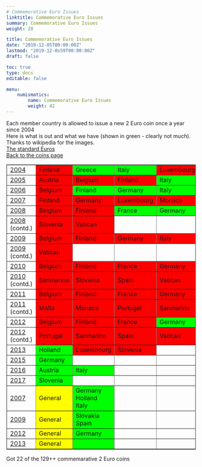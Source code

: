 ```yaml
---
# Commemorative Euro Issues
linktitle: Commemorative Euro Issues
summary: Commemorative Euro Issues
weight: 20

title: Commemorative Euro Issues
date: "2019-12-05T00:00:00Z"
lastmod: "2019-12-0s59T00:00:00Z"
draft: false

toc: true
type: docs
editable: false

menu:
    numismatics:
        name: Commemorative Euro Issues
        weight: 42
---
```


Each member country is allowed to issue a new 2 Euro coin once a year since 2004<BR>
Here is what is out and what we have (shown in green - clearly not much). Thanks to wikipedia for the images.<BR>
<A HREF=http://www.astro.caltech.edu/~aam/coins/Euro/euro_std.html>The standard Euros</A><BR>
<A HREF=http://www.astro.caltech.edu/~aam/coins/coins.html>Back to the coins page</A><BR>
<TABLE BORDER=1><TR> <TD><A HREF=http://en.wikipedia.org/wiki/%%E2%%82%%AC2_commemorative_coins#2004_coinage>2004</A></TD>
<TD BGCOLOR="#FF0000">
Finland
</TD>
<TD BGCOLOR="#00FF00">
Greece
<TD BGCOLOR="#00FF00">
Italy
<TD BGCOLOR="#FF0000">
Luxembourg
</TD>
<TD BGCOLOR="#FF0000">
Sanmarino
</TD>
<TD BGCOLOR="#FF0000">
Vatican
</TD>
<TD></TD>
<TD></TD>
<TD>2/6</TD>
</TR>

<TR> <TD><A HREF=http://en.wikipedia.org/wiki/%%E2%%82%%AC2_commemorative_coins#2005_coinage>2005</A></TD>
<TD BGCOLOR="#FF0000">
Austria
</TD>
<TD BGCOLOR="#FF0000">
Belgium
</TD>
<TD BGCOLOR="#FF0000">
Finland
</TD>
<TD BGCOLOR="#00FF00">
Italy
<TD BGCOLOR="#FF0000">
Luxembourg
</TD>
<TD BGCOLOR="#FF0000">
Sanmarino
</TD>
<TD BGCOLOR="#FF0000">
Spain
</TD>
<TD BGCOLOR="#FF0000">
Vatican
</TD>
<TD>1/8</TD>
</TR>

<TR> <TD><A HREF=http://en.wikipedia.org/wiki/%%E2%%82%%AC2_commemorative_coins#2006_coinage>2006</A></TD>
<TD BGCOLOR="#FF0000">
Belgium
</TD>
<TD BGCOLOR="#00FF00">
Finland
<TD BGCOLOR="#00FF00">
Germany
<TD BGCOLOR="#00FF00">
Italy
<TD BGCOLOR="#FF0000">
Luxembourg
</TD>
<TD BGCOLOR="#FF0000">
Sanmarino
</TD>
<TD BGCOLOR="#FF0000">
Vatican
</TD>
<TD></TD>
<TD>3/7</TD>
</TR>

<TR> <TD><A HREF=http://en.wikipedia.org/wiki/%%E2%%82%%AC2_commemorative_coins#2007_coinage>2007</A></TD>
<TD BGCOLOR="#FF0000">
Finland
</TD>
<TD BGCOLOR="#FF0000">
Germany
</TD>
<TD BGCOLOR="#FF0000">
Luxembourg
</TD>
<TD BGCOLOR="#FF0000">
Monaco
</TD>
<TD BGCOLOR="#FF0000">
Portugal
</TD>
<TD BGCOLOR="#FF0000">
Sanmarino
</TD>
<TD BGCOLOR="#00FF00">
Slovenia
</TD>
<TD BGCOLOR="#FF0000">
Vatican
</TD>
<TD>1/8</TD>
</TR>

<TR> <TD><A HREF=http://en.wikipedia.org/wiki/%%E2%%82%%AC2_commemorative_coins#2008_coinage>2008</A></TD>
<TD BGCOLOR="#FF0000">
Belgium
</TD>
<TD BGCOLOR="#FF0000">
Finland
</TD>
<TD BGCOLOR="#00FF00">
France
<TD BGCOLOR="#00FF00">
Germany
<TD BGCOLOR="#FF0000">
Italy
</TD>
<TD BGCOLOR="#FF0000">
Luxembourg
</TD>
<TD BGCOLOR="#FF0000">
Portugal
</TD>
<TD BGCOLOR="#FF0000">
Sanmarino
</TD>
</TD></TR>
<TR><TD><A HREF=http://en.wikipedia.org/wiki/%%E2%%82%%AC2_commemorative_coins#2008_coinage>2008</A><BR>(contd.)</TD>
<TD BGCOLOR="#FF0000">
Slovenia
</TD>
<TD BGCOLOR="#FF0000">
Vatican
</TD>
<TD></TD>
<TD></TD>
<TD></TD>
<TD></TD>
<TD></TD>
<TD></TD>
<TD>2/10</TD>
</TR>

<TR> <TD><A HREF=http://en.wikipedia.org/wiki/%%E2%%82%%AC2_commemorative_coins#2009_coinage>2009</A></TD>
<TD BGCOLOR="#FF0000">
Belgium
</TD>
<TD BGCOLOR="#FF0000">
Finland
</TD>
<TD BGCOLOR="#FF0000">
Germany
</TD>
<TD BGCOLOR="#FF0000">
Italy
</TD>
<TD BGCOLOR="#FF0000">
Luxembourg
</TD>
<TD BGCOLOR="#FF0000">
Portugal
</TD>
<TD BGCOLOR="#FF0000">
Sanmarino
</TD>
<TD BGCOLOR="#00FF00">
Slovakia
</TD></TR>
<TR><TD><A HREF=http://en.wikipedia.org/wiki/%%E2%%82%%AC2_commemorative_coins#2009_coinage>2009</A><BR>(contd.)</TD>
<TD BGCOLOR="#FF0000">
Vatican
</TD>
<TD></TD>
<TD></TD>
<TD></TD>
<TD></TD>
<TD></TD>
<TD></TD>
<TD></TD>
<TD>1/9</TD>
</TR>

<TR> <TD><A HREF=http://en.wikipedia.org/wiki/%%E2%%82%%AC2_commemorative_coins#2010_coinage>2010</A></TD>
<TD BGCOLOR="#FF0000">
Belgium
</TD>
<TD BGCOLOR="#FF0000">
Finland
</TD>
<TD BGCOLOR="#FF0000">
France
</TD>
<TD BGCOLOR="#FF0000">
Germany
</TD>
<TD BGCOLOR="#FF0000">
Greece
</TD>
<TD BGCOLOR="#FF0000">
Italy
</TD>
<TD BGCOLOR="#FF0000">
Luxembourg
</TD>
<TD BGCOLOR="#FF0000">
Portugal
</TD>
</TD></TR>
<TR><TD><A HREF=http://en.wikipedia.org/wiki/%%E2%%82%%AC2_commemorative_coins#2010_coinage>2010</A><BR>(contd.)</TD>
<TD BGCOLOR="#FF0000">
Sanmarino
</TD>
<TD BGCOLOR="#FF0000">
Slovenia
</TD>
<TD BGCOLOR="#FF0000">
Spain
</TD>
<TD BGCOLOR="#FF0000">
Vatican
</TD>
<TD></TD>
<TD></TD>
<TD></TD>
<TD></TD>
<TD>0/12</TD>
</TR>

<TR> <TD><A HREF=http://en.wikipedia.org/wiki/%%E2%%82%%AC2_commemorative_coins#2011_coinage>2011</A></TD>
<TD BGCOLOR="#FF0000">
Belgium
</TD>
<TD BGCOLOR="#FF0000">
Finland
</TD>
<TD BGCOLOR="#FF0000">
France
</TD>
<TD BGCOLOR="#FF0000">
Germany
</TD>
<TD BGCOLOR="#FF0000">
Greece
</TD>
<TD BGCOLOR="#FF0000">
Holland
</TD>
<TD BGCOLOR="#FF0000">
Italy
</TD>
<TD BGCOLOR="#FF0000">
Luxembourg
</TD>
</TD></TR>
<TR><TD><A HREF=http://en.wikipedia.org/wiki/%%E2%%82%%AC2_commemorative_coins#2011_coinage>2011</A><BR>(contd.)</TD>
<TD BGCOLOR="#FF0000">
Malta
</TD>
<TD BGCOLOR="#FF0000">
Monaco
</TD>
<TD BGCOLOR="#FF0000">
Portugal
</TD>
<TD BGCOLOR="#FF0000">
Sanmarino
</TD>
<TD BGCOLOR="#FF0000">
Slovakia
</TD>
<TD BGCOLOR="#FF0000">
Slovenia
</TD>
<TD BGCOLOR="#FF0000">
Spain
</TD>
<TD BGCOLOR="#FF0000">
Vatican
</TD>
<TD>0/16</TD>
</TR>

<TR> <TD><A HREF=http://en.wikipedia.org/wiki/%%E2%%82%%AC2_commemorative_coins#2012_coinage>2012</A></TD>
<TD BGCOLOR="#FF0000">
Belgium
</TD>
<TD BGCOLOR="#FF0000">
Finland
</TD>
<TD BGCOLOR="#FF0000">
France
</TD>
<TD BGCOLOR="#00FF00">
Germany
<TD BGCOLOR="#FF0000">
Italy
</TD>
<TD BGCOLOR="#FF0000">
Luxembourg
</TD>
<TD BGCOLOR="#FF0000">
Malta
</TD>
<TD BGCOLOR="#FF0000">
Monaco
</TD>
</TD></TR>
<TR><TD><A HREF=http://en.wikipedia.org/wiki/%%E2%%82%%AC2_commemorative_coins#2012_coinage>2012</A><BR>(contd.)</TD>
<TD BGCOLOR="#FF0000">
Portugal
</TD>
<TD BGCOLOR="#FF0000">
Sanmarino
</TD>
<TD BGCOLOR="#FF0000">
Spain
</TD>
<TD BGCOLOR="#FF0000">
Vatican
</TD>
<TD></TD>
<TD></TD>
<TD></TD>
<TD></TD>
<TD>1/12</TD>
</TR>

<TR> <TD><A HREF=http://en.wikipedia.org/wiki/%%E2%%82%%AC2_commemorative_coins#2013_coinage>2013</A></TD>
<TD BGCOLOR="#00FF00">
Holland
<TD BGCOLOR="#FF0000">
Luxembourg
</TD>
<TD BGCOLOR="#FF0000">
Slovenia
</TD>
<TD></TD>
<TD></TD>
<TD></TD>
<TD></TD>
<TD></TD>
<TD>1/3</TD>
</TR>

<TR> <TD><A
HREF=http://en.wikipedia.org/wiki/%%E2%%82%%AC2_commemorative_coins#2015_coinage>2015</A></TD>
<TD BGCOLOR="#00FF00">
Germany
</TD>
<TD></TD>
<TD></TD>
<TD></TD>
<TD></TD>
<TD></TD>
<TD></TD>
<TD></TD>
<TD>1/?</TD>
</TR>

<TR> <TD><A HREF=http://en.wikipedia.org/wiki/%%E2%%82%%AC2_commemorative_coins#2016_coinage>2016</A></TD>
<TD BGCOLOR="#00FF00">
Austria
</TD>
<TD BGCOLOR="#00FF00">
Italy
</TD>
<TD></TD>
<TD></TD>
<TD></TD>
<TD></TD>
<TD></TD>
<TD></TD>
<TD>2/?</TD>
</TR>

<TR> <TD><A
HREF=http://en.wikipedia.org/wiki/%%E2%%82%%AC2_commemorative_coins#2017_coinage>2017</A></TD>
<TD BGCOLOR="#00FF00">
Slovenia
</TD>
<TD></TD>
<TD></TD>
<TD></TD>
<TD></TD>
<TD></TD>
<TD></TD>
<TD></TD>
<TD>1/?</TD>
</TR>

<TR> <TD><A HREF=http://en.wikipedia.org/wiki/%%E2%%82%%AC2_commemorative_coins#2007_commonly_issued_coins>2007</A></TD>
<TD BGCOLOR="#FFFF00">
General
</TD><TD BGCOLOR="#00FF00">Germany<BR>Holland<Br>Italy

</TD>
<TD></TD>
<TD></TD>
<TD></TD>
<TD></TD>
<TD></TD>
<TD></TD>
<TD>3/?</TD>
</TR>

<TR> <TD><A HREF=http://en.wikipedia.org/wiki/%%E2%%82%%AC2_commemorative_coins#2009_commonly_issued_coins>2009</A></TD>
<TD BGCOLOR="#FFFF00">
General
</TD><TD BGCOLOR="#00FF00">Slovakia<Br>Spain

</TD>
<TD></TD>
<TD></TD>
<TD></TD>
<TD></TD>
<TD></TD>
<TD></TD>
<TD>2/13</TD>
</TR>

<TR> <TD><A HREF=http://en.wikipedia.org/wiki/%%E2%%82%%AC2_commemorative_coins#2012_commonly_issued_coins>2012</A></TD>
<TD BGCOLOR="#FFFF00">
General
</TD><TD BGCOLOR="#00FF00">Germany

</TD>
<TD></TD>
<TD></TD>
<TD></TD>
<TD></TD>
<TD></TD>
<TD></TD>
<TD>1/16</TD>
</TR>

<TR> <TD><A HREF=http://en.wikipedia.org/wiki/%%E2%%82%%AC2_commemorative_coins#2013_commonly_issued_coins>2013</A></TD>
<TD BGCOLOR="#FFFF00">
General
</TD><TD BGCOLOR="#00FF00">

</TD>
<TD></TD>
<TD></TD>
<TD></TD>
<TD></TD>
<TD></TD>
<TD></TD>
<TD>0/2</TD>
</TR>

</TABLE>Got 22 of the 129++ commemarative 2 Euro coins<BR>
